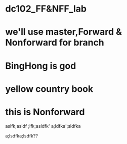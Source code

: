 # dc102_FF&NFF_lab
# we'll use master,Forward & Nonforward for branch
# BingHong is god
# yellow country book
# this is Nonforward
aslfk;asldf
;lfk;asldfk'
a;ldfka';sldfka

a;lsdfka;lsdfk??
